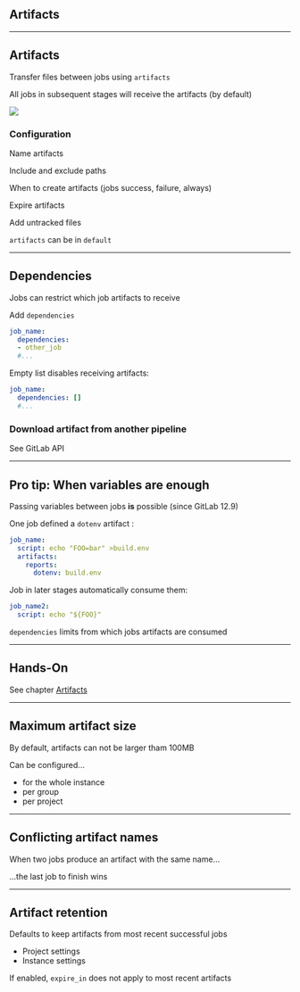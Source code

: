 <!-- .slide: id="gitlab_artifacts" class="vertical-center" -->

<i class="fa-duotone fa-cubes fa-8x fa-duotone-colors-inverted" style="float: right; color: grey;"></i>

## Artifacts

---

## Artifacts

Transfer files between jobs using `artifacts` [](https://docs.gitlab.com/ee/ci/yaml/#artifacts)

All jobs in subsequent stages will receive the artifacts (by default)

![](160_gitlab_ci/060_artifacts/artifacts.drawio.svg) <!-- .element: style="width: 50%; float: right;" -->

### Configuration

Name artifacts

Include and exclude paths

When to create artifacts (jobs success, failure, always)

Expire artifacts

Add untracked files

`artifacts` can be in `default` [<i class="fa-solid fa-arrow-right-to-bracket"></i>](#/gitlab_default)

---

## Dependencies

Jobs can restrict which job artifacts to receive

Add `dependencies` [](https://docs.gitlab.com/ee/ci/yaml/#dependencies)

```yaml
job_name:
  dependencies:
  - other_job
  #...
```

Empty list disables receiving artifacts:

```yaml
job_name:
  dependencies: []
  #...
```

### Download artifact from another pipeline

See GitLab API [](https://docs.gitlab.com/ee/api/job_artifacts.html#download-the-artifacts-archive)

---

## Pro tip: When variables are enough

Passing variables between jobs **is** possible (since GitLab 12.9)

One job defined a `dotenv` artifact [](https://docs.gitlab.com/ee/ci/variables/index.html#pass-an-environment-variable-to-another-job):

```yaml
job_name:
  script: echo "FOO=bar" >build.env
  artifacts:
    reports:
      dotenv: build.env
```

Job in later stages automatically consume them:

```yaml
job_name2:
  script: echo "${FOO}"
```

`dependencies` limits from which jobs artifacts are consumed

---

## Hands-On

See chapter [Artifacts](/hands-on/2024-11-21/060_artifacts/exercise/)

---

## Maximum artifact size

By default, artifacts can not be larger tham 100MB [](https://docs.gitlab.com/ee/administration/settings/continuous_integration.html#maximum-artifacts-size)

Can be configured...

- for the whole instance
- per group
- per project

---

## Conflicting artifact names

When two jobs produce an artifact with the same name...

...the last job to finish wins

---

## Artifact retention

Defaults to keep artifacts from most recent successful jobs
- Project settings [](https://docs.gitlab.com/ee/ci/jobs/job_artifacts.html#keep-artifacts-from-most-recent-successful-jobs)
- Instance settings [](https://docs.gitlab.com/ee/administration/settings/continuous_integration.html#keep-the-latest-artifacts-for-all-jobs-in-the-latest-successful-pipelines)

If enabled, `expire_in` does not apply to most recent artifacts
